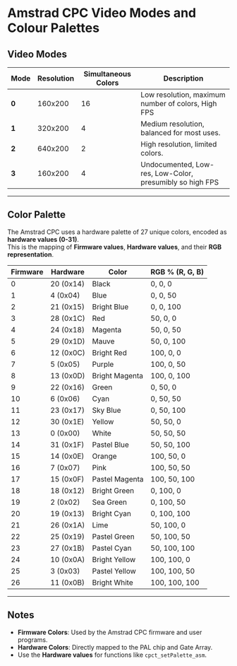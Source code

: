 # **Amstrad CPC Video Modes and Colour Palettes**
## **Video Modes**

| **Mode** | **Resolution** | **Simultaneous Colors** | **Description**                               |
|----------|----------------|-------------------------|-----------------------------------------------|
| **0**    | 160x200        | 16                     | Low resolution, maximum number of colors, High FPS     |
| **1**    | 320x200        | 4                      | Medium resolution, balanced for most uses.    |
| **2**    | 640x200        | 2                      | High resolution, limited colors.              |
| **3**    | 160x200        | 4                      | Undocumented, Low-res, Low-Color, presumibly so high FPS              |

---

## **Color Palette**

The Amstrad CPC uses a hardware palette of 27 unique colors, encoded as **hardware values (0-31)**.  
This is the mapping of **Firmware values**, **Hardware values**, and their **RGB representation**.

| **Firmware** | **Hardware** | **Color**            | **RGB % (R, G, B)**     |
|--------------|--------------|----------------------|-------------------------|
| 0            | 20 (0x14)    | Black               | 0, 0, 0                 |
| 1            | 4 (0x04)     | Blue                | 0, 0, 50                |
| 2            | 21 (0x15)    | Bright Blue         | 0, 0, 100               |
| 3            | 28 (0x1C)    | Red                 | 50, 0, 0                |
| 4            | 24 (0x18)    | Magenta             | 50, 0, 50               |
| 5            | 29 (0x1D)    | Mauve               | 50, 0, 100              |
| 6            | 12 (0x0C)    | Bright Red          | 100, 0, 0               |
| 7            | 5 (0x05)     | Purple              | 100, 0, 50              |
| 8            | 13 (0x0D)    | Bright Magenta      | 100, 0, 100             |
| 9            | 22 (0x16)    | Green               | 0, 50, 0                |
| 10           | 6 (0x06)     | Cyan                | 0, 50, 50               |
| 11           | 23 (0x17)    | Sky Blue            | 0, 50, 100              |
| 12           | 30 (0x1E)    | Yellow              | 50, 50, 0               |
| 13           | 0 (0x00)     | White               | 50, 50, 50              |
| 14           | 31 (0x1F)    | Pastel Blue         | 50, 50, 100             |
| 15           | 14 (0x0E)    | Orange              | 100, 50, 0              |
| 16           | 7 (0x07)     | Pink                | 100, 50, 50             |
| 17           | 15 (0x0F)    | Pastel Magenta      | 100, 50, 100            |
| 18           | 18 (0x12)    | Bright Green        | 0, 100, 0               |
| 19           | 2 (0x02)     | Sea Green           | 0, 100, 50              |
| 20           | 19 (0x13)    | Bright Cyan         | 0, 100, 100             |
| 21           | 26 (0x1A)    | Lime                | 50, 100, 0              |
| 22           | 25 (0x19)    | Pastel Green        | 50, 100, 50             |
| 23           | 27 (0x1B)    | Pastel Cyan         | 50, 100, 100            |
| 24           | 10 (0x0A)    | Bright Yellow       | 100, 100, 0             |
| 25           | 3 (0x03)     | Pastel Yellow       | 100, 100, 50            |
| 26           | 11 (0x0B)    | Bright White        | 100, 100, 100           |

---

## **Notes**
- **Firmware Colors**: Used by the Amstrad CPC firmware and user programs.  
- **Hardware Colors**: Directly mapped to the PAL chip and Gate Array.  
- Use the **Hardware values** for functions like `cpct_setPalette_asm`.

